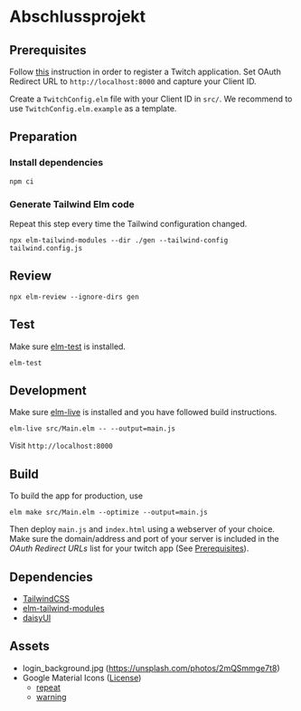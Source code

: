 # Abschlussprojekt

## Prerequisites

Follow [this](https://dev.twitch.tv/docs/authentication/register-app) instruction in order to register a Twitch application.
Set OAuth Redirect URL to `http://localhost:8000` and capture your Client ID.

Create a `TwitchConfig.elm` file with your Client ID in `src/`. We recommend to use `TwitchConfig.elm.example` as a template.

## Preparation

### Install dependencies
```
npm ci
```

### Generate Tailwind Elm code

Repeat this step every time the Tailwind configuration changed.
```
npx elm-tailwind-modules --dir ./gen --tailwind-config tailwind.config.js
```

## Review

```
npx elm-review --ignore-dirs gen
```

## Test

Make sure [elm-test](https://github.com/elm-explorations/test) is installed.

```
elm-test
```

## Development

Make sure [elm-live](https://github.com/wking-io/elm-live) is installed and you have followed
build instructions.

```
elm-live src/Main.elm -- --output=main.js
```

Visit `http://localhost:8000`

## Build

To build the app for production, use

````
elm make src/Main.elm --optimize --output=main.js
````
Then deploy `main.js` and `index.html` using a webserver of your choice. Make sure the domain/address and port of your server is included in the  _OAuth Redirect URLs_ list for your twitch app (See [Prerequisites](https://github.com/HS-Flensburg-DST/abschlussprojekt-fabian-w-und-florian#prerequisites)).


## Dependencies
- [TailwindCSS](https://v2.tailwindcss.com)
- [elm-tailwind-modules](https://github.com/matheus23/elm-tailwind-modules)
- [daisyUI](https://v1.daisyui.com)

## Assets
- login_background.jpg (https://unsplash.com/photos/2mQSmmge7t8)
- Google Material Icons ([License](https://github.com/google/material-design-icons#license))
  - [repeat](https://fonts.gstatic.com/s/i/short-term/release/materialsymbolsoutlined/repeat/default/48px.svg)
  - [warning](https://fonts.gstatic.com/s/i/short-term/release/materialsymbolsrounded/warning/default/48px.svg)
